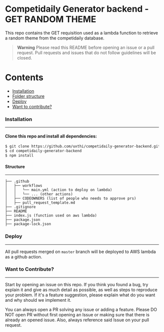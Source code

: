 # Competidaily Generator backend - GET RANDOM THEME

This repo contains the GET requisition used as a lambda function to retrieve a random theme from the competidaily database.

> **Warning**
> Please read this README before opening an issue or a pull request. Pull requests and issues that do not follow guidelines will be closed.

Contents
========

 * [Installation](#installation)
 * [Folder structure](#structure)
 * [Deploy](#deploy)
 * [Want to contribute?](#want-to-contribute)

### Installation
---

#### Clone this repo and install all dependencies:

```bash
$ git clone https://github.com/uxthi/competidaily-generator-backend.git
$ cd competidaily-generator-backend
$ npm install
```

#### Structure
---

```shell
├── .github
│   ├── workflows
│   │   └── main.yml (action to deploy on lambda)
│   │   └── ... (other actions)
│   ├── CODEOWNERS (list of people who needs to approve prs)
│   ├── pull_request_template.md 
├── .gitignore
├── README
├── index.js (function used on aws lambda)
├── package.json
├── package-lock.json
```

### Deploy
---

All pull requests merged on `master` branch will be deployed to AWS lambda as a github action.

### Want to Contribute?
---

Start by opening an issue on this repo. If you think you found a bug, try explain it and give as much detail as possible, as well as steps to reproduce your problem. If it's a feature suggestion, please explain what do you want and why should we implement it.

You can always open a PR solving any issue or adding a feature. Please DO NOT open PR without first opening an Issue or making sure that there is already an opened issue. Also, always reference said Issue on your pull request.
